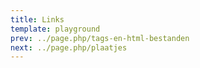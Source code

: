```yaml
---
title: Links
template: playground
prev: ../page.php/tags-en-html-bestanden
next: ../page.php/plaatjes
---
```

